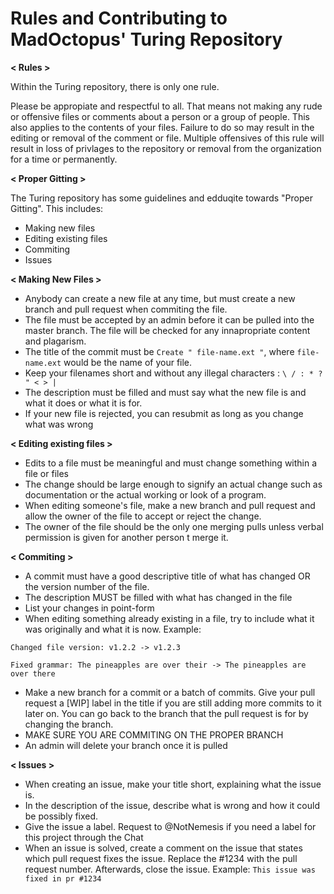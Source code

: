 # Rules and Contributing to MadOctopus' Turing Repository

<b> < Rules > </b>

Within the Turing repository, there is only one rule.


Please be appropiate and respectful to all. That means not making any rude or offensive files or comments about a person or a group of people.
This also applies to the contents of your files.
Failure to do so may result in the editing or removal of the comment or file. 
Multiple offensives of this rule will result in loss of privlages to the repository or removal from the organization for a time or permanently.

<b> < Proper Gitting > </b>

The Turing repository has some guidelines and edduqite towards "Proper Gitting". This includes:
- Making new files
- Editing existing files
- Commiting
- Issues

<b> < Making New Files > </b>

- Anybody can create a new file at any time, but must create a new branch and pull request when commiting the file.
- The file must be accepted by an admin before it can be pulled into the master branch. The file will be checked for any innapropriate content and plagarism.
- The title of the commit must be ``` Create " file-name.ext " ```, where ``` file-name.ext ``` would be the name of your file.
- Keep your filenames short and without any illegal characters : ``` \ / : * ? " < > | ```
- The description must be filled and must say what the new file is and what it does or what it is for.
- If your new file is rejected, you can resubmit as long as you change what was wrong

<b> < Editing existing files > </b>

- Edits to a file must be meaningful and must change something within a file or files
- The change should be large enough to signify an actual change such as documentation or the actual working or look of a program.
- When editing someone's file, make a new branch and pull request and allow the owner of the file to accept or reject the change.
- The owner of the file should be the only one merging pulls unless verbal permission is given for another person t merge it.

<b> < Commiting > </b>

- A commit must have a good descriptive title of what has changed OR the version number of the file.
- The description MUST be filled with what has changed in the file
- List your changes in point-form
- When editing something already existing in a file, try to include what it was originally and what it is now. Example:

``` Changed file version: v1.2.2 -> v1.2.3 ```

``` Fixed grammar: The pineapples are over their -> The pineapples are over there ```
- Make a new branch for a commit or a batch of commits. Give your pull request a [WIP] label in the title if you are still adding more commits to it later on. You can go back to the branch that the pull request is for by changing the branch.
- MAKE SURE YOU ARE COMMITING ON THE PROPER BRANCH
- An admin will delete your branch once it is pulled

<b> < Issues > </b>

- When creating an issue, make your title short, explaining what the issue is.
- In the description of the issue, describe what is wrong and how it could be possibly fixed.
- Give the issue a label. Request to @NotNemesis if you need a label for this project through the Chat
- When an issue is solved, create a comment on the issue that states which pull request fixes the issue. Replace the #1234 with the pull request number. Afterwards, close the issue. Example:
``` This issue was fixed in pr #1234 ```



